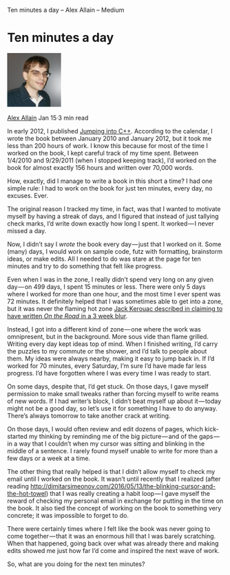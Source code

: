 Ten minutes a day – Alex Allain – Medium

# Ten minutes a day

[![0*Fq4fmBqBna1tVW30.jpg](../_resources/8daad5a060435bc543a9b267e8f467e3.jpg)](https://medium.com/@alexallain?source=post_header_lockup)

[Alex Allain](https://medium.com/@alexallain)
Jan 15·3 min read

In early 2012, I published [Jumping into C++](https://www.amazon.com/dp/B00F9311YC/ref=dp-kindle-redirect?_encoding=UTF8&btkr=1). According to the calendar, I wrote the book between January 2010 and January 2012, but it took me less than 200 hours of work. I know this because for most of the time I worked on the book, I kept careful track of my time spent. Between 1/4/2010 and 9/29/2011 (when I stopped keeping track), I’d worked on the book for almost exactly 156 hours and written over 70,000 words.

How, exactly, did I manage to write a book in this short a time? I had one simple rule: I had to work on the book for just ten minutes, every day, no excuses. Ever.

The original reason I tracked my time, in fact, was that I wanted to motivate myself by having a streak of days, and I figured that instead of just tallying check marks, I’d write down exactly how long I spent. It worked — I never missed a day.

Now, I didn’t say I *wrote* the book every day — just that I worked on it. Some (many) days, I would work on sample code, futz with formatting, brainstorm ideas, or make edits. All I needed to do was stare at the page for ten minutes and try to do something that felt like progress.

Even when I was in the zone, I really didn’t spend very long on any given day — on 499 days, I spent 15 minutes or less. There were only 5 days where I worked for more than one hour, and the most time I ever spent was 72 minutes. It definitely helped that I was sometimes able to get into a zone, but it was never the flaming hot zone [Jack Kerouac described in claiming to have written *On the Road* in a 3 week blur](https://www.npr.org/templates/story/story.php?storyId=11709924).

Instead, I got into a different kind of zone — one where the work was omnipresent, but in the background. More sous vide than flame grilled. Writing every day kept ideas top of mind. When I finished writing, I’d carry the puzzles to my commute or the shower, and I’d talk to people about them. My ideas were always nearby, making it easy to jump back in. If I’d worked for 70 minutes, every Saturday, I’m sure I’d have made far less progress. I’d have forgotten where I was every time I was ready to start.

On some days, despite that, I’d get stuck. On those days, I gave myself permission to make small tweaks rather than forcing myself to write reams of new words. If I had writer’s block, I didn’t beat myself up about it — today might not be a good day, so let’s use it for something I have to do anyway. There’s always tomorrow to take another crack at writing.

On those days, I would often review and edit dozens of pages, which kick-started my thinking by reminding me of the big picture — and of the gaps — in a way that I couldn’t when my cursor was sitting and blinking in the middle of a sentence. I rarely found myself unable to write for more than a few days or a week at a time.

The other thing that really helped is that I didn’t allow myself to check my email until I worked on the book. It wasn’t until recently that I realized (after reading http://dimitarsimeonov.com/2016/05/13/the-blinking-cursor-and-the-hot-towel) that I was really creating a habit loop — I gave myself the reward of checking my personal email in exchange for putting in the time on the book. It also tied the concept of working on the book to something very concrete; it was impossible to forget to do.

There were certainly times where I felt like the book was never going to come together — that it was an enormous hill that I was barely scratching. When that happened, going back over what was already there and making edits showed me just how far I’d come and inspired the next wave of work.

So, what are you doing for the next ten minutes?